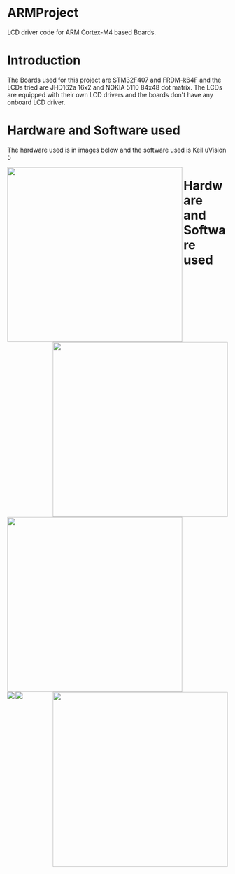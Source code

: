 # ARMProject
LCD driver code for ARM Cortex-M4 based Boards.

# Introduction
The Boards used for this project are STM32F407 and FRDM-k64F and the LCDs tried are JHD162a 16x2 and NOKIA 5110 84x48 dot matrix. The LCDs are equipped with their own LCD drivers and the boards don't have any onboard LCD driver.  

# Hardware and Software used

The hardware used is in images below and the software used is Keil uVision 5  

<img align="left" width="400" height="400" src="https://images-na.ssl-images-amazon.com/images/I/51jy8enJluL._SX425_.jpg">
<img align="right" width="400" height="400" src="https://5.imimg.com/data5/BR/QM/MY-9380557/nokia-5110-lcd-module-500x500.jpg">  

<img align="left" width="400" height="400" src="https://uge-one.com/image/cache/catalog/catalog/0%20UGE%20STM32F4%20DISCOVERY-1-500x375.jpg">
<img align="right" width="400" height="400" src="https://www.nxp.com/assets/images/en/dev-board-image/FRDM-K64F-ANGLE.jpg">                                                  







# Hardware and Software used
<img align="left" src="https://github.com/sourabhkumar0308/ARMProject/blob/master/Images/lcd%20features.png">
<img align="left" src="https://github.com/sourabhkumar0308/ARMProject/blob/master/Images/timing%20diagram.jpg">  
